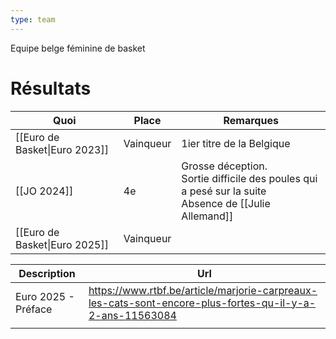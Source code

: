 ```yaml
---
type: team
---
```

Equipe belge féminine de basket

# Résultats

| Quoi                          | Place     | Remarques                                                                                                  |
| ----------------------------- | --------- | ---------------------------------------------------------------------------------------------------------- |
| [[Euro de Basket\|Euro 2023]] | Vainqueur | 1ier titre de la Belgique                                                                                  |
| [[JO 2024]]                   | 4e        | Grosse déception. <br>Sortie difficile des poules qui a pesé sur la suite<br>Absence de [[Julie Allemand]] |
| [[Euro de Basket\|Euro 2025]] | Vainqueur |                                                                                                            |


| Description         | Url                                                                                                      |
| ------------------- | -------------------------------------------------------------------------------------------------------- |
| Euro 2025 - Préface | https://www.rtbf.be/article/marjorie-carpreaux-les-cats-sont-encore-plus-fortes-qu-il-y-a-2-ans-11563084 |
|                     |                                                                                                          |

